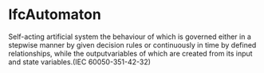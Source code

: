 IfcAutomaton
============
Self-acting artificial system the behaviour of which is governed either in a
stepwise manner by given decision rules or continuously in time by defined
relationships, while the outputvariables of which are created from its input
and state variables.(IEC 60050-351-42-32)


